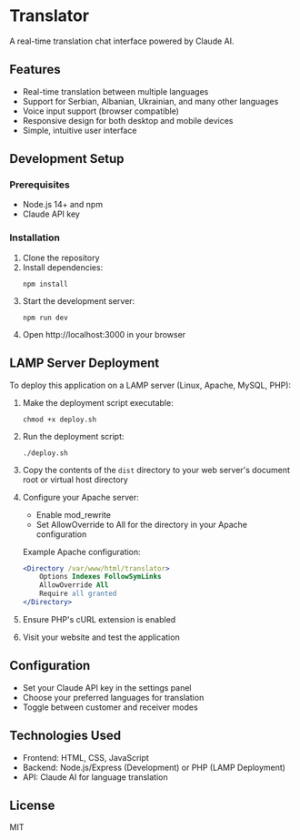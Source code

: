 # Translator

A real-time translation chat interface powered by Claude AI.

## Features

- Real-time translation between multiple languages
- Support for Serbian, Albanian, Ukrainian, and many other languages
- Voice input support (browser compatible)
- Responsive design for both desktop and mobile devices
- Simple, intuitive user interface

## Development Setup

### Prerequisites

- Node.js 14+ and npm
- Claude API key

### Installation

1. Clone the repository
2. Install dependencies:
   ```
   npm install
   ```
3. Start the development server:
   ```
   npm run dev
   ```
4. Open http://localhost:3000 in your browser

## LAMP Server Deployment

To deploy this application on a LAMP server (Linux, Apache, MySQL, PHP):

1. Make the deployment script executable:
   ```
   chmod +x deploy.sh
   ```

2. Run the deployment script:
   ```
   ./deploy.sh
   ```

3. Copy the contents of the `dist` directory to your web server's document root or virtual host directory

4. Configure your Apache server:
   - Enable mod_rewrite
   - Set AllowOverride to All for the directory in your Apache configuration

   Example Apache configuration:
   ```apache
   <Directory /var/www/html/translator>
       Options Indexes FollowSymLinks
       AllowOverride All
       Require all granted
   </Directory>
   ```

5. Ensure PHP's cURL extension is enabled

6. Visit your website and test the application

## Configuration

- Set your Claude API key in the settings panel
- Choose your preferred languages for translation
- Toggle between customer and receiver modes

## Technologies Used

- Frontend: HTML, CSS, JavaScript
- Backend: Node.js/Express (Development) or PHP (LAMP Deployment)
- API: Claude AI for language translation

## License

MIT